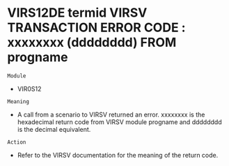# VIRS12DE termid VIRSV TRANSACTION ERROR CODE : xxxxxxxx (dddddddd) FROM progname

`Module`
- VIR0S12

`Meaning`
- A call from a scenario to VIRSV returned an error. xxxxxxxx is the hexadecimal return code from VIRSV module progname and dddddddd is the decimal equivalent.

`Action`
- Refer to the VIRSV documentation for the meaning of the return code.
